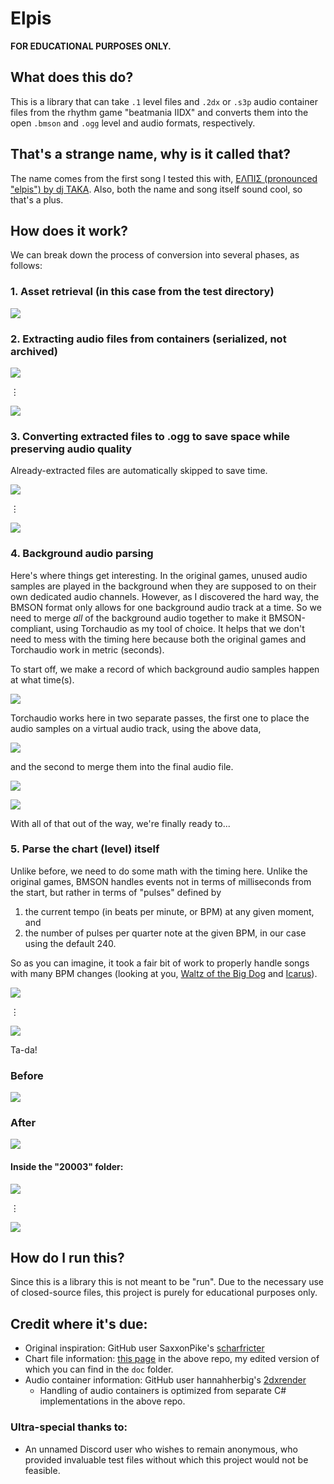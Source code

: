 # Elpis

**FOR EDUCATIONAL PURPOSES ONLY.**

## What does this do?

This is a library that can take `.1` level files and `.2dx` or `.s3p` audio container files from the rhythm game "beatmania IIDX" and converts them into the open `.bmson` and `.ogg` level and audio formats, respectively.

## That's a strange name, why is it called that?

The name comes from the first song I tested this with, [ΕΛΠΙΣ (pronounced "elpis") by dj TAKA](https://www.youtube.com/watch?v=DItVx94YIG0). Also, both the name and song itself sound cool, so that's a plus.

## How does it work?
We can break down the process of conversion into several phases, as follows:

### 1. Asset retrieval (in this case from the test directory)
![](doc/code01.png)

### 2. Extracting audio files from containers (serialized, not archived)
![](doc/code02.png)

⋮

![](doc/code03.png)

### 3. Converting extracted files to .ogg to save space while preserving audio quality
Already-extracted files are automatically skipped to save time.

![](doc/code04.png)

⋮

![](doc/code05.png)

### 4. Background audio parsing

Here's where things get interesting. In the original games, unused audio samples are played in the background when they are supposed to on their own dedicated audio channels. However, as I discovered the hard way, the BMSON format only allows for one background audio track at a time. So we need to merge *all* of the background audio together to make it BMSON-compliant, using Torchaudio as my tool of choice. It helps that we don't need to mess with the timing here because both the original games and Torchaudio work in metric (seconds).

To start off, we make a record of which background audio samples happen at what time(s).

![](doc/code06.png)

Torchaudio works here in two separate passes, the first one to place the audio samples on a virtual audio track, using the above data,

![](doc/code07.png)

and the second to merge them into the final audio file.

![](doc/code08.png)

![](doc/code09.png)

With all of that out of the way, we're finally ready to...

### 5. Parse the chart (level) itself
Unlike before, we need to do some math with the timing here. Unlike the original games, BMSON handles events not in terms of milliseconds from the start, but rather in terms of "pulses" defined by
1. the current tempo (in beats per minute, or BPM) at any given moment, and
2. the number of pulses per quarter note at the given BPM, in our case using the default 240.

So as you can imagine, it took a fair bit of work to properly handle songs with many BPM changes (looking at you, [Waltz of the Big Dog](https://www.youtube.com/watch?v=nPTswi8epEw&t=8s) and [Icarus](https://www.youtube.com/watch?v=s6RNh94JrFw&t=8s)).

![](doc/code10.png)

⋮

![](doc/code11.png)

Ta-da!

### Before

![](doc/before.png)

### After

![](doc/after1.png)

#### Inside the "20003" folder:

![](doc/after2.png)

⋮

![](doc/after3.png)

## How do I run this?

Since this is a library this is not meant to be "run". Due to the necessary use of closed-source files, this project is purely for educational purposes only.

## Credit where it's due:
- Original inspiration: GitHub user SaxxonPike's [scharfricter](https://github.com/SaxxonPike/scharfrichter)
- Chart file information: [this page](https://github.com/SaxxonPike/rhythm-game-formats/blob/master/iidx/1.md) in the above repo, my edited version of which you can find in the `doc` folder.
- Audio container information: GitHub user hannahherbig's [2dxrender](https://github.com/hannahherbig/2dxrender)
    - Handling of audio containers is optimized from separate C# implementations in the above repo.
### Ultra-special thanks to:
- An unnamed Discord user who wishes to remain anonymous, who provided invaluable test files without which this project would not be feasible.
